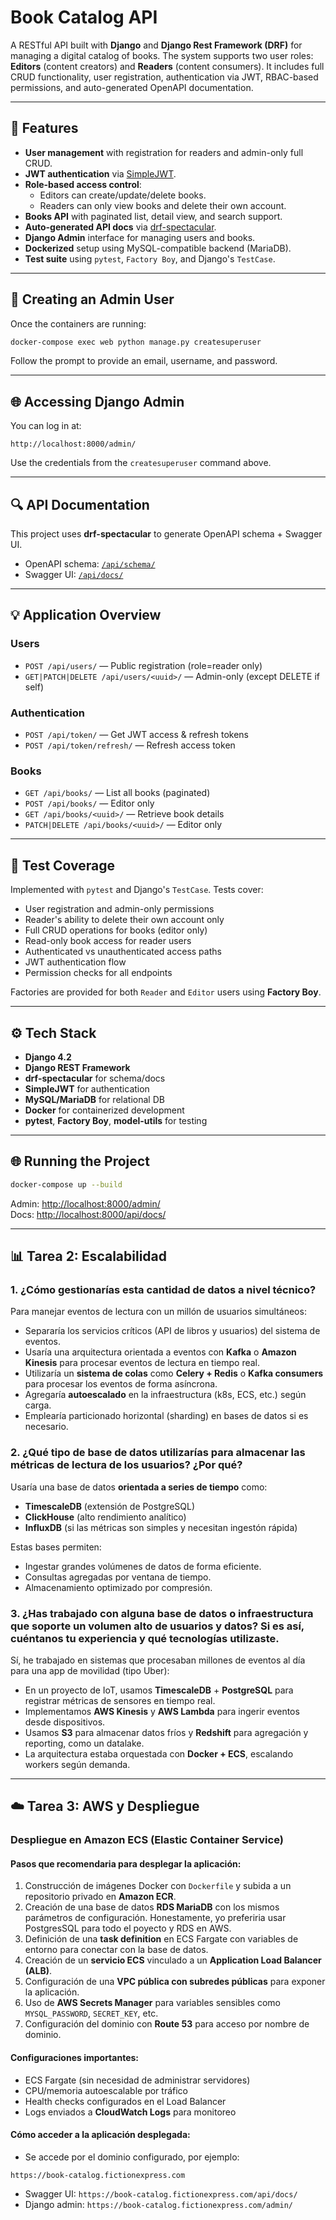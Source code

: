 # Book Catalog API

A RESTful API built with **Django** and **Django Rest Framework (DRF)** for managing a digital catalog of books. The system supports two user roles: **Editors** (content creators) and **Readers** (content consumers). It includes full CRUD functionality, user registration, authentication via JWT, RBAC-based permissions, and auto-generated OpenAPI documentation.

---

## 🚀 Features

- **User management** with registration for readers and admin-only full CRUD.
- **JWT authentication** via [SimpleJWT](https://django-rest-framework-simplejwt.readthedocs.io/en/latest/).
- **Role-based access control**:
  - Editors can create/update/delete books.
  - Readers can only view books and delete their own account.
- **Books API** with paginated list, detail view, and search support.
- **Auto-generated API docs** via [drf-spectacular](https://drf-spectacular.readthedocs.io/en/latest/).
- **Django Admin** interface for managing users and books.
- **Dockerized** setup using MySQL-compatible backend (MariaDB).
- **Test suite** using `pytest`, `Factory Boy`, and Django's `TestCase`.

---

## 👷️ Creating an Admin User

Once the containers are running:

```bash
docker-compose exec web python manage.py createsuperuser
```

Follow the prompt to provide an email, username, and password.

---

## 🌐 Accessing Django Admin

You can log in at:

```
http://localhost:8000/admin/
```

Use the credentials from the `createsuperuser` command above.

---

## 🔍 API Documentation

This project uses **drf-spectacular** to generate OpenAPI schema + Swagger UI.

- OpenAPI schema: [`/api/schema/`](http://localhost:8000/api/schema/)
- Swagger UI: [`/api/docs/`](http://localhost:8000/api/docs/)

---

## 💡 Application Overview

### Users

- `POST /api/users/` — Public registration (role=reader only)
- `GET|PATCH|DELETE /api/users/<uuid>/` — Admin-only (except DELETE if self)

### Authentication

- `POST /api/token/` — Get JWT access & refresh tokens
- `POST /api/token/refresh/` — Refresh access token

### Books

- `GET /api/books/` — List all books (paginated)
- `POST /api/books/` — Editor only
- `GET /api/books/<uuid>/` — Retrieve book details
- `PATCH|DELETE /api/books/<uuid>/` — Editor only

---

## 📄 Test Coverage

Implemented with `pytest` and Django's `TestCase`. Tests cover:

- User registration and admin-only permissions
- Reader's ability to delete their own account only
- Full CRUD operations for books (editor only)
- Read-only book access for reader users
- Authenticated vs unauthenticated access paths
- JWT authentication flow
- Permission checks for all endpoints

Factories are provided for both `Reader` and `Editor` users using **Factory Boy**.

---

## ⚙️ Tech Stack

- **Django 4.2**
- **Django REST Framework**
- **drf-spectacular** for schema/docs
- **SimpleJWT** for authentication
- **MySQL/MariaDB** for relational DB
- **Docker** for containerized development
- **pytest**, **Factory Boy**, **model-utils** for testing

---

## 🌐 Running the Project

```bash
docker-compose up --build
```

Admin: [http://localhost:8000/admin/](http://localhost:8000/admin/)\
Docs: [http://localhost:8000/api/docs/](http://localhost:8000/api/docs/)

---

## 📊 Tarea 2: Escalabilidad

### 1. ¿Cómo gestionarías esta cantidad de datos a nivel técnico?

Para manejar eventos de lectura con un millón de usuarios simultáneos:

- Separaría los servicios críticos (API de libros y usuarios) del sistema de eventos.
- Usaría una arquitectura orientada a eventos con **Kafka** o **Amazon Kinesis** para procesar eventos de lectura en tiempo real.
- Utilizaría un **sistema de colas** como **Celery + Redis** o **Kafka consumers** para procesar los eventos de forma asíncrona.
- Agregaría **autoescalado** en la infraestructura (k8s, ECS, etc.) según carga.
- Emplearía particionado horizontal (sharding) en bases de datos si es necesario.

### 2. ¿Qué tipo de base de datos utilizarías para almacenar las métricas de lectura de los usuarios? ¿Por qué?

Usaría una base de datos **orientada a series de tiempo** como:

- **TimescaleDB** (extensión de PostgreSQL)
- **ClickHouse** (alto rendimiento analítico)
- **InfluxDB** (si las métricas son simples y necesitan ingestón rápida)

Estas bases permiten:

- Ingestar grandes volúmenes de datos de forma eficiente.
- Consultas agregadas por ventana de tiempo.
- Almacenamiento optimizado por compresión.

### 3. ¿Has trabajado con alguna base de datos o infraestructura que soporte un volumen alto de usuarios y datos? Si es así, cuéntanos tu experiencia y qué tecnologías utilizaste.

Sí, he trabajado en sistemas que procesaban millones de eventos al día para una app de movilidad (tipo Uber):

- En un proyecto de IoT, usamos **TimescaleDB** + **PostgreSQL** para registrar métricas de sensores en tiempo real.
- Implementamos **AWS Kinesis** y **AWS Lambda** para ingerir eventos desde dispositivos.
- Usamos **S3** para almacenar datos fríos y **Redshift** para agregación y reporting, como un datalake.
- La arquitectura estaba orquestada con **Docker + ECS**, escalando workers según demanda.



---

## ☁️ Tarea 3: AWS y Despliegue

### Despliegue en Amazon ECS (Elastic Container Service)

#### Pasos que recomendaria  para desplegar la aplicación:

1. Construcción de imágenes Docker con `Dockerfile` y subida a un repositorio privado en **Amazon ECR**.
2. Creación de una base de datos **RDS MariaDB** con los mismos parámetros de configuración. Honestamente, yo preferiria usar PostgresSQL para todo el poyecto y RDS en AWS.
3. Definición de una **task definition** en ECS Fargate con variables de entorno para conectar con la base de datos.
4. Creación de un **servicio ECS** vinculado a un **Application Load Balancer (ALB)**.
5. Configuración de una **VPC pública con subredes públicas** para exponer la aplicación.
6. Uso de **AWS Secrets Manager** para variables sensibles como `MYSQL_PASSWORD`, `SECRET_KEY`, etc.
7. Configuración del dominio con **Route 53** para acceso por nombre de dominio.

#### Configuraciones importantes:

- ECS Fargate (sin necesidad de administrar servidores)
- CPU/memoria autoescalable por tráfico
- Health checks configurados en el Load Balancer
- Logs enviados a **CloudWatch Logs** para monitoreo

#### Cómo acceder a la aplicación desplegada:

- Se accede por el dominio configurado, por ejemplo:

```
https://book-catalog.fictionexpress.com
```

- Swagger UI: `https://book-catalog.fictionexpress.com/api/docs/`
- Django admin: `https://book-catalog.fictionexpress.com/admin/`
